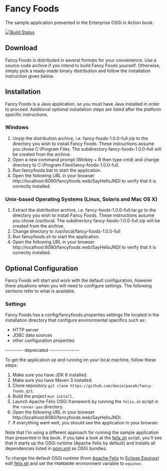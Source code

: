 # Fancy Foods
The sample application presented in the Enterprise OSGi in Action book.

[![Build Status](https://buildhive.cloudbees.com/job/danielpacak/job/fancy-foods/badge/icon)](https://buildhive.cloudbees.com/job/danielpacak/job/fancy-foods/)

## Download
Fancy Foods is distributed in several formats for your convenience. Use a source code archive if you intend to build
Fancy Foods yourself. Otherwise, simply pick a ready-made binary distribution and follow the installation instruction
given below.

## Installation
Fancy Foods is a Java application, so you must have Java installed in order to proceed. Additional optional
installation steps are listed after the platform specific instructions.

### Windows
1. Unzip the distribution archive, i.e. fancy-foods-1.0.0-full.zip to the directory you wish to install Fancy Foods.
   These instructions assume you chose C:\Program Files. The subdirectory fancy-foods-1.0.0-full will be created from
   the archive.
2. Open a new command prompt (Winkey + R then type cmd) and change directory to C:\Program Files\fancy-foods-1.0.0-full.
3. Run fancyfoods.bat to start the application.
4. Open the following URL in your browser http://localhost:8080/fancyfoods.web/SayHelloJNDI to verify that it is correctly
   installed.

### Unix-based Operating Systems (Linux, Solaris and Mac OS X)
1. Extract the distribution archive, i.e. fancy-foods-1.0.0-full.tar.gz to the directory you wish to install Fancy Foods.
   These instructions assume you chose /usr/local. The subdirectory fancy-foods-1.0.0-full.zip will be created from the
   archive.
2. Change directory to /usr/local/fancy-foods-1.0.0-full
3. Run fancyfoods.sh to start the application.
4. Open the following URL in your browser http://localhost:8080/fancyfoods.web/SayHelloJNDI to verify that it is correctly
   installed.

## Optional Configuration
Fancy Foods will start and work with the default configuration, however there situations when you will need to configure
settings. The following sections refer to what is available.

### Settings
Fancy Foods has a config/fancyfoods.properties settings file located in the installation directory that configure
environmental specifics such as:
* HTTP server
* JDBC data sources
* other configuration properties

   
   
--------- deprecated ---------------

To get the application up and running on your local machine, follow these steps:

1. Make sure you have JDK 6 installed.
2. Make sure you have Maven 3 installed.
3. Clone repository `git clone https://github.com/danielpacak/fancy-foods.git`.
4. Build the project `mvn install`.
5. Launch Apache Felix OSGi framework by running the `felix.sh` script in the `runner-pax` directory.
6. Open the following URL in your browser http://localhost:8080/fancyfoods.web/SayHelloJNDI.
7. If everything went well, you should see the application in your browser.

Note that I'm using a different approach for running the sample application than presented in the book.
If you take a look at the [felix.sh](https://raw.github.com/danielpacak/fancy-foods/master/runner.pax/felix.sh)
script, you'll see that it starts up the OSGi runtime (Apache Felix by default) and installs all
dependencies listed in [pom.xml](https://raw.github.com/danielpacak/fancy-foods/master/runner.pax/pom.xml)
as OSGi bundles.

To change the default OSGi runtime (from [Apache Felix](http://felix.apache.org/) to
[Eclipse Equinox](http://www.eclipse.org/equinox)) edit [felix.sh](https://raw.github.com/danielpacak/fancy-foods/master/runner.pax/felix.sh)
and set the `FRAMEWORK` environment variable to `equinox`.
